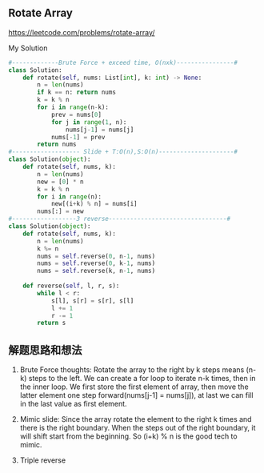 ##  Rotate Array

https://leetcode.com/problems/rotate-array/

My Solution

```python
#-------------Brute Force + exceed time, O(nxk)----------------#
class Solution:
    def rotate(self, nums: List[int], k: int) -> None:
        n = len(nums) 
        if k == n: return nums
        k = k % n   
        for i in range(n-k):
            prev = nums[0]
            for j in range(1, n):
                nums[j-1] = nums[j]
            nums[-1] = prev    
        return nums
#------------------- Slide + T:O(n),S:O(n)---------------------#
class Solution(object):
    def rotate(self, nums, k):
        n = len(nums)
        new = [0] * n
        k = k % n
        for i in range(n):
            new[(i+k) % n] = nums[i]
        nums[:] = new
#------------------3 reverse---------------------------------#
class Solution(object):
    def rotate(self, nums, k):
        n = len(nums)
        k %= n
        nums = self.reverse(0, n-1, nums)
        nums = self.reverse(0, k-1, nums)
        nums = self.reverse(k, n-1, nums)
    
    def reverse(self, l, r, s):
        while l < r:
            s[l], s[r] = s[r], s[l]
            l += 1
            r -= 1
        return s
```

## 解题思路和想法

1. Brute Force thoughts: Rotate the array to the right by k steps means (n-k) steps to the left. We can create a for loop to iterate n-k times, then
in the inner loop. We first store the first element of array, then move the latter element one step forward(nums[j-1] = nums[j]), at last we can fill
in the last value as first element. 

2. Mimic slide: Since the array rotate the element to the right k times and there is the right boundary. When the steps out of the right boundary,
it will shift start from the beginning. So (i+k) % n is the good tech to mimic.

3. Triple reverse

